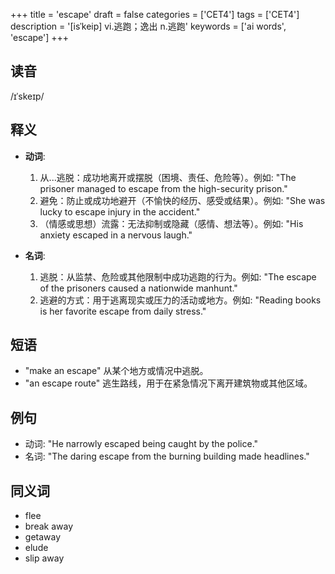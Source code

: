 +++
title = 'escape'
draft = false
categories = ['CET4']
tags = ['CET4']
description = '[isˈkeip] vi.逃跑；逸出 n.逃跑'
keywords = ['ai words', 'escape']
+++

## 读音
/ɪˈskeɪp/

## 释义
- **动词**:
  1. 从...逃脱：成功地离开或摆脱（困境、责任、危险等）。例如: "The prisoner managed to escape from the high-security prison."
  2. 避免：防止或成功地避开（不愉快的经历、感受或结果）。例如: "She was lucky to escape injury in the accident."
  3. （情感或思想）流露：无法抑制或隐藏（感情、想法等）。例如: "His anxiety escaped in a nervous laugh."

- **名词**:
  1. 逃脱：从监禁、危险或其他限制中成功逃跑的行为。例如: "The escape of the prisoners caused a nationwide manhunt."
  2. 逃避的方式：用于逃离现实或压力的活动或地方。例如: "Reading books is her favorite escape from daily stress."

## 短语
- "make an escape" 从某个地方或情况中逃脱。
- "an escape route" 逃生路线，用于在紧急情况下离开建筑物或其他区域。

## 例句
- 动词: "He narrowly escaped being caught by the police."
- 名词: "The daring escape from the burning building made headlines."

## 同义词
- flee
- break away
- getaway
- elude
- slip away
